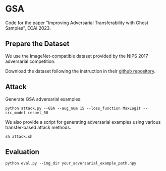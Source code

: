 # GSA
Code for the paper "Improving Adversarial Transferability with Ghost Samples", ECAI 2023.

## Prepare the Dataset
We use the ImageNet-compatible dataset provided by the NIPS 2017 adversarial competition. 

Download the dataset following the instruction in their [github repository](https://github.com/cleverhans-lab/cleverhans/tree/master/cleverhans_v3.1.0/examples/nips17_adversarial_competition/dataset).

## Attack
Generate GSA adversarial examples:

```
python attack.py --GSA --aug_num 15 --loss_function MaxLogit --src_model resnet_50
```
We also provide a script for generating adversarial examples using various transfer-based attack methods.
```
sh attack.sh
```

## Evaluation
```
python eval.py --img_dir your_adversarial_example_path.npy
```

